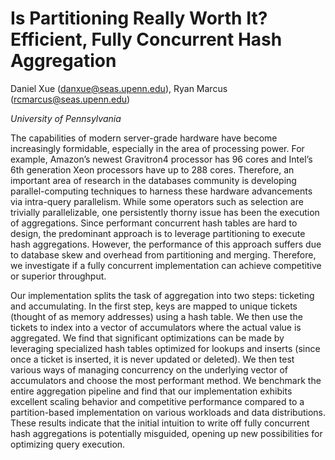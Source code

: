 # Is Partitioning Really Worth It? Efficient, Fully Concurrent Hash Aggregation

Daniel Xue (danxue@seas.upenn.edu), Ryan Marcus (rcmarcus@seas.upenn.edu)

*University of Pennsylvania*

The capabilities of modern server-grade hardware have become increasingly formidable, especially in the area of processing power. For example, Amazon’s newest Gravitron4 processor has 96 cores and Intel’s 6th generation Xeon processors have up to 288 cores. Therefore, an important area of research in the databases community is developing parallel-computing techniques to harness these hardware advancements via intra-query parallelism. While some operators such as selection are trivially parallelizable, one persistently thorny issue has been the execution of aggregations. Since performant concurrent hash tables are hard to design, the predominant approach is to leverage partitioning to execute hash aggregations. However, the performance of this approach suffers due to database skew and overhead from partitioning and merging. Therefore, we investigate if a fully concurrent implementation can achieve competitive or superior throughput. 

Our implementation splits the task of aggregation into two steps: ticketing and accumulating. In the first step, keys are mapped to unique tickets (thought of as memory addresses) using a hash table. We then use the tickets to index into a vector of accumulators where the actual value is aggregated. We find that significant optimizations can be made by leveraging specialized hash tables optimized for lookups and inserts (since once a ticket is inserted, it is never updated or deleted). We then test various ways of managing concurrency on the underlying vector of accumulators and choose the most performant method. We benchmark the entire aggregation pipeline and find that our implementation exhibits excellent scaling behavior and competitive performance compared to a partition-based implementation on various workloads and data distributions. These results indicate that the initial intuition to write off fully concurrent hash aggregations is potentially misguided, opening up new possibilities for optimizing query execution.

